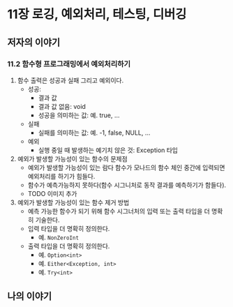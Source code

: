 # 11장 로깅, 예외처리, 테스팅, 디버깅

## **저자의 이야기**

### **11.2 함수형 프로그래밍에서 예외처리하기**
1. 함수 출력은 성공과 실패 그리고 예외이다.
   - 성공: 
     - 결과 값
     - 결과 값 없음: void
     - 성공을 의미하는 값: 예. true, ...
   - 실패
     - 실패를 의미하는 값: 예. -1, false, NULL, ...
   - 예외
     - 실행 중일 때 발생하는 예기치 않은 것: Exception 타입
1. 예외가 발생할 가능성이 있는 함수의 문제점
   - 예외가 발생할 가능성이 있는 람다 함수가 모나드의 함수 체인 중간에 입력되면 예외처리를 하기가 힘들다.
   - 함수가 예측가능하지 못하다(함수 시그니처로 동작 결과를 예측하기가 함들다).
   - TODO 이미지 추가
1. 예외가 발생할 가능성이 있는 함수 제거 방법
   - 예측 가능한 함수가 되기 위해 함수 시그너처의 입력 또는 출력 타입을 더 명확히 기술한다.
   - 입력 타입을 더 명확히 정의한다.
     - 예. ```NonZeroInt``` 
   - 출력 타입을 더 명확히 정의한다.
     - 예. ```Option<int>``` 
     - 예. ```Either<Exception, int>```
     - 예. ```Try<int>```
  
## **나의 이야기**
